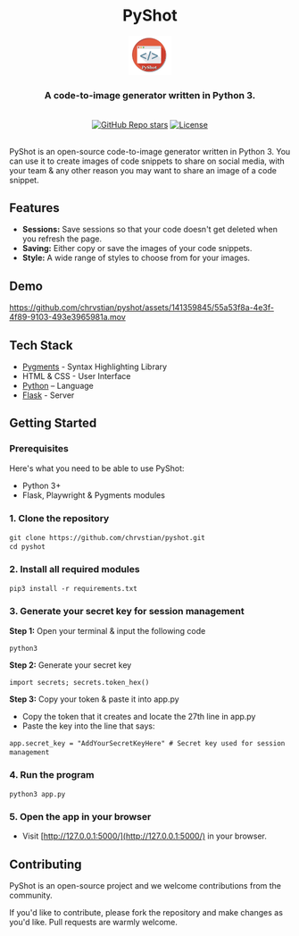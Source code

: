 <div align="center">
  <h1 align="center">PyShot</h1>
  <img alt="PyShot Logo" src="https://github.com/chrvstian/pyshot/blob/main/.github/logo.png" width="15%" height="15%">
  <h3>A code-to-image generator written in Python 3.</h3>

</div>

<br/>

<div align="center">
  <a href="https://github.com/chrvstian/pyshot/stargazers"><img alt="GitHub Repo stars" src="https://img.shields.io/github/stars/chrvstian/pyshot"></a>
  <a href="https://github.com/chrvstian/pyshot/blob/main/.github/LICENSE"><img alt="License" src="https://img.shields.io/badge/license-AGPLv3-purple"></a>
</div>

<br/>

PyShot is an open-source code-to-image generator written in Python 3. You can use it to create images of code snippets to share on social media, with your team & any other reason you may want to share an image of a code snippet.

## Features

- **Sessions:** Save sessions so that your code doesn't get deleted when you refresh the page.
- **Saving:** Either copy or save the images of your code snippets.
- **Style:** A wide range of styles to choose from for your images.

## Demo

https://github.com/chrvstian/pyshot/assets/141359845/55a53f8a-4e3f-4f89-9103-493e3965981a.mov

## Tech Stack

- [Pygments](https://pygments.org/) - Syntax Highlighting Library
- HTML & CSS - User Interface
- [Python](https://www.python.org/) – Language
- [Flask](https://flask.palletsprojects.com/en/3.0.x/) - Server

## Getting Started

### Prerequisites

Here's what you need to be able to use PyShot:

- Python 3+
- Flask, Playwright & Pygments modules

### 1. Clone the repository

```shell
git clone https://github.com/chrvstian/pyshot.git
cd pyshot
```

### 2. Install all required modules

```shell
pip3 install -r requirements.txt
```

### 3. Generate your secret key for session management

**Step 1:** Open your terminal & input the following code
```shell
python3
```

**Step 2:** Generate your secret key
```shell
import secrets; secrets.token_hex()
```

**Step 3:** Copy your token & paste it into app.py
- Copy the token that it creates and locate the 27th line in app.py
- Paste the key into the line that says:
```shell
app.secret_key = "AddYourSecretKeyHere" # Secret key used for session management
```

### 4. Run the program

```shell
python3 app.py
```

### 5. Open the app in your browser

- Visit [http://127.0.0.1:5000/](http://127.0.0.1:5000/) in your browser.

## Contributing

PyShot is an open-source project and we welcome contributions from the community.

If you'd like to contribute, please fork the repository and make changes as you'd like. Pull requests are warmly welcome.
